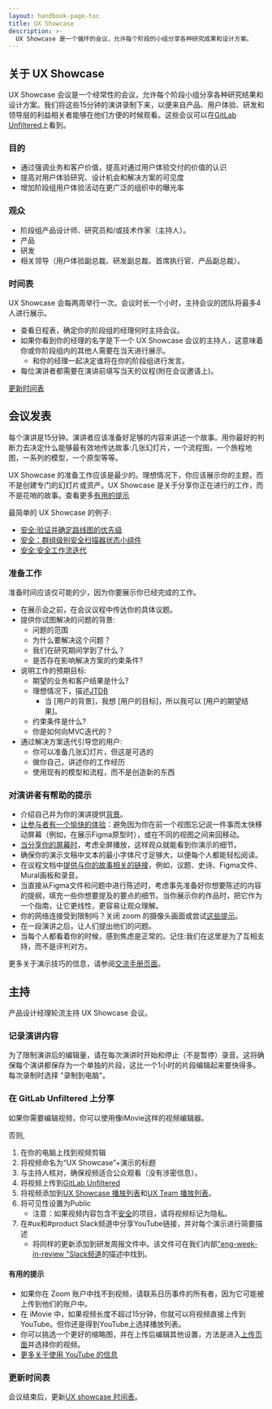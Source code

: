 ```yaml
---
layout: handbook-page-toc
title: UX Showcase
description: >-
  UX Showcase 是一个循环的会议，允许每个阶段的小组分享各种研究成果和设计方案。
---
```



## 关于 UX Showcase

UX Showcase 会议是一个经常性的会议，允许每个阶段小组分享各种研究结果和设计方案。我们将这些15分钟的演讲录制下来，以便来自产品、用户体验、研发和领导层的利益相关者能够在他们方便的时候观看。这些会议可以在[GitLab Unfiltered](https://www.youtube.com/playlist?list=PL05JrBw4t0Kq89nFXtkVviaIfYQPptwJz)上看到。

### 目的

- 通过强调业务和客户价值，提高对通过用户体验交付的价值的认识
- 提高对用户体验研究、设计机会和解决方案的可见度
- 增加阶段组用户体验活动在更广泛的组织中的曝光率

### 观众

- 阶段组产品设计师、研究员和/或技术作家（主持人）。
- 产品
- 研发
- 相关领导（用户体验副总裁、研发副总裁、首席执行官、产品副总裁）。

### 时间表

UX Showcase 会每两周举行一次。会议时长一个小时，主持会议的团队将最多4人进行展示。

- 查看日程表，确定你的阶段组的经理何时主持会议。
- 如果你看到你的经理的名字是下一个 UX Showcase 会议的主持人，这意味着你或你阶段组内的其他人需要在当天进行展示。
    - 和你的经理一起决定谁将在你的阶段组进行发言。
- 每位演讲者都需要在演讲前填写当天的议程(附在会议邀请上)。


<a href="https://gitlab.com/-/ide/project/gitlab-com/www-gitlab-com/edit/master/-/sites/handbook/source/includes/ux-showcase/_schedule.md" class="btn btn-default btn-sm">更新时间表</a>

## 会议发表

每个演讲是15分钟。演讲者应该准备好足够的内容来讲述一个故事。用你最好的判断力去决定什么能够最有效地传达故事:几张幻灯片，一个流程图，一个旅程地图，一系列的模型，一个原型等等。

UX Showcase 的准备工作应该是最少的。理想情况下，你应该展示你的主题，而不是创建专门的幻灯片或资产。UX Showcase 是关于分享你正在进行的工作，而不是花哨的故事。查看更多[有用的提示](#helpful-tips-for-presenters)

最简单的 UX Showcase 的例子:

- [安全:验证并确定路线图的优先级](https://youtu.be/FVhZ_XNiR6U)
- [安全：群组级别安全扫描器状态小组件](https://youtu.be/4W-cWcEae_o)
- [安全:安全工作流迭代](https://youtu.be/v3gv-rplcBI)


### 准备工作

准备时间应该仅可能的少，因为你要展示你已经完成的工作。

- 在展示会之前，在会议议程中传达你的具体议题。
- 提供你试图解决的问题的背景:
    - 问题的范围
    - 为什么要解决这个问题？
    - 我们在研究期间学到了什么？
    - 是否存在影响解决方案的约束条件?
- 说明工作的预期目标:
    - 期望的业务和客户结果是什么?
    - 理想情况下，描述[JTDB](https://jtbd.info/replacing-the-user-story-with-the-job-story-af7cdee10c27)
        - 当 [用户的背景]，我想 [用户的目标]，所以我可以 [用户的期望结果]。
    - 约束条件是什么?
    - 你是如何向MVC迭代的？
- 通过解决方案迭代引导您的用户:
    - 你可以准备几张幻灯片，但这是可选的
    - 做你自己，讲述你的工作经历
    - 使用现有的模型和流程，而不是创造新的东西

### 对演讲者有帮助的提示

- 介绍自己并为你的演讲提供[背景](#preparation)。
- [让参与者有一个愉快的体验](https://about.gitlab.com/handbook/tools-and-tips/zoom/#make-the-participant-experience-an-enjoyable-one)：避免因为你在前一个视图忘记说一件事而太快移动屏幕（例如，在展示Figma原型时），或在不同的视图之间来回移动。
- [当分享你的屏幕时](https://about.gitlab.com/handbook/tools-and-tips/zoom/#how-to-share-a-presentation-in-zoom)，考虑全屏播放，这样观众就能看到你演示的细节。
- 确保你的演示文稿中文本的最小字体尺寸足够大，以便每个人都能轻松阅读。
- 在议程文档中[提供与你的故事相关的链接](https://about.gitlab.com/handbook/tools-and-tips/zoom/#provide-links-rather-than-sharing-while-you-present-or-edit)，例如，议题、史诗、Figma文件、Mural画板和录音。
- 当直接从Figma文件和问题中进行陈述时，考虑事先准备好你想要陈述的内容的提纲，填充一些你想要提及的要点的细节。当你展示你的作品时，把它作为一个指南，让它更线性，更容易让观众理解。
- 你的网络连接受到限制吗？关闭 zoom 的摄像头画面或尝试[这些提示](https://www.canr.msu.edu/od/educational-technology/tips-zoom-slow-connection)。
- 在一段演讲之后，让人们提出他们的问题。
- 当每个人都看着你的时候，感到焦虑是正常的。记住:我们在这里是为了互相支持，而不是评判对方。

更多关于演示技巧的信息，请参阅[交流手册页面](https://about.gitlab.com/handbook/communication/#presentations)。

## 主持

产品设计经理轮流主持 UX Showcase 会议。

### 记录演讲内容

为了限制演讲后的编辑量，请在每次演讲时开始和停止（不是暂停）录音。这将确保每个演讲都保存为一个单独的片段，这比一个1小时的片段编辑起来要快得多。每次录制时选择 "录制到电脑"。

### 在 GitLab Unfiltered 上分享

如果你需要编辑视频，你可以使用像iMovie这样的视频编辑器。

否则,

1. 在你的电脑上找到视频剪辑
1. 将视频命名为“UX Showcase”+演示的标题
1. 与主持人核对，确保视频适合公众观看（没有涉密信息）。
1. 将视频上传到[GitLab Unfiltered](https://m.youtube.com/playlist?list=PL05JrBw4t0Kq89nFXtkVviaIfYQPptwJz)
1. 将视频添加到[UX Showcase 播放列表](https://www.youtube.com/playlist?list=PL05JrBw4t0Kq89nFXtkVviaIfYQPptwJz)和[UX Team 播放列表](https://www.youtube.com/playlist?list=PL05JrBw4t0KqkW0oPW3n0HqVgKcONVnO5)。
1. 将可见性设置为Public
    * 注意：如果视频内容包含不[安全](https://about.gitlab.com/handbook/legal/safe-framework/)的项目，请将视频标记为隐私。
1. 在#ux和#product Slack频道中分享YouTube链接，并对每个演示进行简要描述
    - 将同样的更新添加到研发周报文件中。该文件可在我们内部["eng-week-in-review "Slack频道](https://gitlab.slack.com/archives/CJWA4E9UG)的描述中找到。

#### 有用的提示

- 如果你在 Zoom 账户中找不到视频，请联系日历事件的所有者，因为它可能被上传到他们的账户中。
- 在 iMovie 中，如果视频长度不超过15分钟，你就可以将视频直接上传到 YouTube。但你还是得到YouTube上选择播放列表。
- 你可以挑选一个更好的缩略图，并在上传后编辑其他设置，方法是进入[上传页面](https://studio.youtube.com/channel/UCMtZ0sc1HHNtGGWZFDRTh5A/videos/upload)并选择你的视频。
- [更多关于使用 YouTube 的信息](https://about.gitlab.com/handbook/marketing/marketing-operations/youtube/)

### 更新时间表

会议结束后，更新[UX showcase 时间表](https://gitlab.com/-/ide/project/gitlab-com/www-gitlab-com/edit/master/-/sites/handbook/source/includes/ux-showcase/_schedule.md)。
